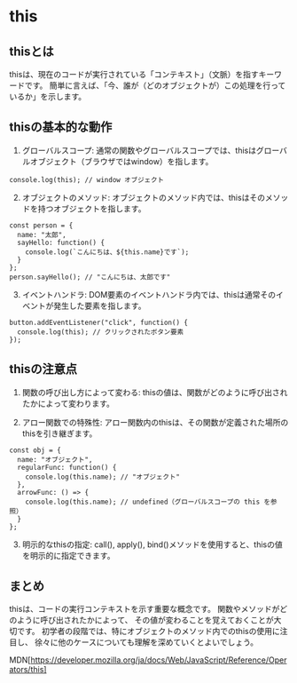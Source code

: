 # this

## thisとは
thisは、現在のコードが実行されている「コンテキスト」（文脈）を指すキーワードです。
簡単に言えば、「今、誰が（どのオブジェクトが）この処理を行っているか」を示します。

## thisの基本的な動作
1. グローバルスコープ:
通常の関数やグローバルスコープでは、thisはグローバルオブジェクト（ブラウザではwindow）を指します。

```javascript:javascript
console.log(this); // window オブジェクト
```

2. オブジェクトのメソッド:
オブジェクトのメソッド内では、thisはそのメソッドを持つオブジェクトを指します。

```javascript:javascript
const person = {
  name: "太郎",
  sayHello: function() {
    console.log(`こんにちは、${this.name}です`);
  }
};
person.sayHello(); // "こんにちは、太郎です"
```

3. イベントハンドラ:
DOM要素のイベントハンドラ内では、thisは通常そのイベントが発生した要素を指します。

```javascript:javascript
button.addEventListener("click", function() {
  console.log(this); // クリックされたボタン要素
});
```

## thisの注意点
1. 関数の呼び出し方によって変わる:
thisの値は、関数がどのように呼び出されたかによって変わります。

2. アロー関数での特殊性:
アロー関数内のthisは、その関数が定義された場所のthisを引き継ぎます。

```javascript:javascript
const obj = {
  name: "オブジェクト",
  regularFunc: function() {
    console.log(this.name); // "オブジェクト"
  },
  arrowFunc: () => {
    console.log(this.name); // undefined（グローバルスコープの this を参照）
  }
};
```

3. 明示的なthisの指定:
call(), apply(), bind()メソッドを使用すると、thisの値を明示的に指定できます。

## まとめ
thisは、コードの実行コンテキストを示す重要な概念です。
関数やメソッドがどのように呼び出されたかによって、
その値が変わることを覚えておくことが大切です。
初学者の段階では、特にオブジェクトのメソッド内でのthisの使用に注目し、
徐々に他のケースについても理解を深めていくとよいでしょう。

MDN[https://developer.mozilla.org/ja/docs/Web/JavaScript/Reference/Operators/this]